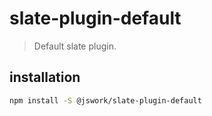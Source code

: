 # slate-plugin-default
> Default slate plugin.


## installation
```bash
npm install -S @jswork/slate-plugin-default
```
